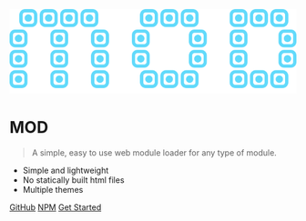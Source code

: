![logo](_media/logo.svg)

# MOD

> A simple, easy to use web module loader for any type of module.

-   Simple and lightweight
-   No statically built html files
-   Multiple themes

[GitHub](https://github.com/rapiop/mod)
[NPM](https://www.npmjs.com/package/@rapiop/mod)
[Get Started](quickStart.md)
